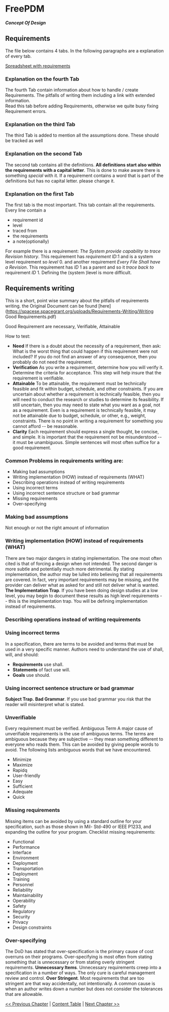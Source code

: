 # FreePDM
***Concept Of Design***

## Requirements

The file below contains 4 tabs.
In the following paragraphs are a explanation of every tab.

[Spreadsheet with requirements](FreePDM_04-Requirements.fods)

### Explanation on the fourth Tab

The fourth Tab contain information about how to handle / create Requirements. The pitfalls of writing them including a link with extended information.  
Read this tab before adding Requirements, otherwise we quite busy fixing Requirement errors.
<!-- Maybe i(Jee-Bee) move the fourth Tab to here -->

### Explanation on the third Tab

The third Tab is added to mention all the assumptions done.
These should be tracked as well

### Explanation on the second Tab

The second tab contains all the definitions.
**All definitions start also within the requirements with a capital letter**.
This is done to make aware there is something _special_ with it.
If a requirement contains a word that is part of the definitions but has no capital letter. please change it.

### Explanation on the first Tab

The first tab is the most important.
This tab contain all the requirements.
Every line contain a 

- requirement id
- level
- traced from
- the requirements
- a note(optionally)

For example there is a requirement:
_The System provide capability to trace Revision history_.
This requirement has _requirement ID_:1 and is a system level requirement so _level_ 0.
and another requirement
_Every File Shall have a Revision_.
This requirement has _ID_ 1 as a parent and so it _trace back to_ requirement _ID_ 1.
Defining the (system )level is more difficult.

## Requirements writing

This is a short, point wise summary about the pitfalls of requirements writing.
the Original Document can be found [here](https://spacese.spacegrant.org/uploads/Requirements-Writing/Writing Good Requirements.pdf)

Good Requirement are necessary, Verifiable, Attainable

How to test:

- **Need** If there is a doubt about the necessity of a requirement, then ask: What is the worst thing that could happen if this requirement were not included? If you do not find an answer of any consequence, then you probably do not need the requirement.
- **Verification** As you write a requirement, determine how you will verify it. Determine the criteria for acceptance. This step will help insure that the requirement is verifiable.
- **Attainable** To be attainable, the requirement must be technically feasible and fit within budget, schedule, and other constraints. If you are uncertain about whether a requirement is technically feasible, then you will need to conduct the research or studies to determine its feasibility. If still uncertain, then you may need to state what you want as a goal, not as a requirement. Even is a requirement is technically feasible, it may not be attainable due to budget, schedule, or other, e.g., weight, constraints. There is no point in writing a requirement for something you cannot afford -- be reasonable.
- **Clarity** Each requirement should express a single thought, be concise, and simple. It is important that the requirement not be misunderstood -- it must be unambiguous. Simple sentences will most often suffice for a good requirement.

### Common Problems in requirements writing are:

- Making bad assumptions
- Writing implementation (HOW) instead of requirements (WHAT)
- Describing operations instead of writing requirements
- Using incorrect terms
- Using incorrect sentence structure or bad grammar
- Missing requirements
- Over-specifying

### Making bad assumptions

Not enough or not the right amount of information

### Writing implementation (HOW) instead of requirements (WHAT)

There are two major dangers in stating implementation. The one most often cited is that of forcing a design when not intended. The second danger is more subtle and potentially much more detrimental. By stating implementation, the author may be lulled into believing that all requirements are covered. In fact, very important requirements may be missing, and the provider can deliver what as asked for and still not deliver what is wanted.	
**The Implementation Trap**. If you have been doing design studies at a low level, you may begin to document these results as high level requirements -- this is the implementation trap. You will be defining implementation instead of requirements.	

### Describing operations instead of writing requirements

### Using incorrect terms

In a specification, there are terms to be avoided and terms that must be used in a very specific manner. Authors need to understand the use of shall, will, and should:

- **Requirements** use shall.
- **Statements** of fact use will.
- **Goals** use should.

### Using incorrect sentence structure or bad grammar

**Subject Trap.**
**Bad Grammar**. If you use bad grammar you risk that the reader will misinterpret what is stated.

### Unverifiable

Every requirement must be verified.
Ambiguous Term A major cause of unverifiable requirements is the use of ambiguous terms. The terms are ambiguous because they are subjective -- they mean something different to everyone who reads them. This can be avoided by giving people words to avoid. The following lists ambiguous words that we have encountered.

- Minimize
- Maximize
- Rapidq
- User-friendly
- Easy
- Sufficient
- Adequate
- Quick

### Missing requirements

Missing items can be avoided by using a standard outline for your specification, such as those shown in Mil- Std-490 or IEEE P1233, and expanding the outline for your program.
Checklist missing requirements:

- Functional
- Performance
- Interface
- Environment
- Deployment
- Transportation
- Deployment
- Training
- Personnel
- Reliability
- Maintainability
- Operability
- Safety
- Regulatory
- Security
- Privacy
- Design constraints

### Over-specifying

The DoD has stated that over-specification is the primary cause of cost overruns on their programs. Over-specifying is most often from stating something that is unnecessary or from stating overly stringent requirements.
**Unnecessary Items**. Unnecessary requirements creep into a specification in a number of ways. The only cure is careful management review and control.
**Over Stringent**. Most requirements that are too stringent are that way accidentally, not intentionally. A common cause is when an author writes down a number but does not consider the tolerances that are allowable.

[<< Previous Chapter](FreePDM_03-2-SVNProjectStructure.md) | [Content Table](README.md) | [Next Chapter >>](FreePDM_05-Roadmap.md)
